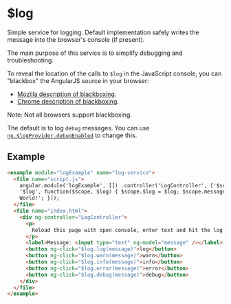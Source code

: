 # $log

Simple service for logging. Default implementation safely writes the message into the browser's console (if present).

The main purpose of this service is to simplify debugging and troubleshooting.

To reveal the location of the calls to `$log` in the JavaScript console, you can "blackbox" the AngularJS source in your browser:

- [Mozilla description of blackboxing](https://developer.mozilla.org/en-US/docs/Tools/Debugger/How_to/Black_box_a_source).
- [Chrome description of blackboxing](https://developer.chrome.com/devtools/docs/blackboxing).

Note: Not all browsers support blackboxing.

The default is to log `debug` messages. You can use [`ng.$logProvider.debugEnabled`](https://docs.angularjs.org/api/ng/provider/$logProvider#debugEnabled) to change this.

## Example

```html
<example module="logExample" name="log-service">
  <file name="script.js">
    angular.module('logExample', []) .controller('LogController', ['$scope',
    '$log', function($scope, $log) { $scope.$log = $log; $scope.message = 'Hello
    World!'; }]);
  </file>
  <file name="index.html">
    <div ng-controller="LogController">
      <p>
        Reload this page with open console, enter text and hit the log button...
      </p>
      <label>Message: <input type="text" ng-model="message" /></label>
      <button ng-click="$log.log(message)">log</button>
      <button ng-click="$log.warn(message)">warn</button>
      <button ng-click="$log.info(message)">info</button>
      <button ng-click="$log.error(message)">error</button>
      <button ng-click="$log.debug(message)">debug</button>
    </div>
  </file>
</example>
```
